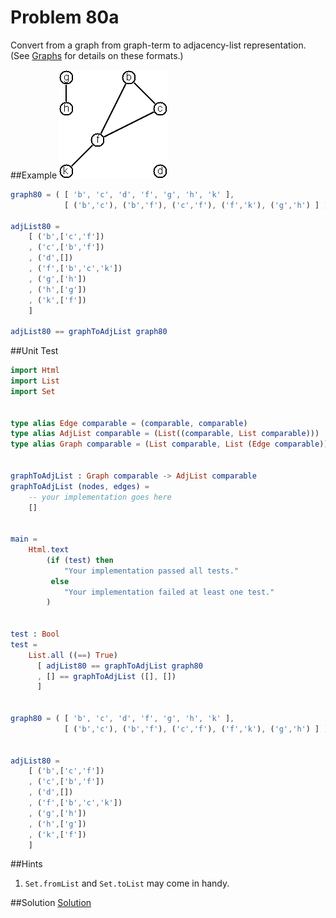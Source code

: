 # Problem 80a

Convert from a graph from graph-term to adjacency-list representation. (See [Graphs](../graphs.md) for details on these formats.)

##Example
![](../i/graph1.gif)

```elm
graph80 = ( [ 'b', 'c', 'd', 'f', 'g', 'h', 'k' ],
            [ ('b','c'), ('b','f'), ('c','f'), ('f','k'), ('g','h') ] )

adjList80 = 
    [ ('b',['c','f'])
    , ('c',['b','f']) 
    , ('d',[])
    , ('f',['b','c','k']) 
    , ('g',['h'])
    , ('h',['g'])
    , ('k',['f'])
    ]

adjList80 == graphToAdjList graph80

```
##Unit Test
```elm
import Html
import List
import Set


type alias Edge comparable = (comparable, comparable)
type alias AdjList comparable = (List((comparable, List comparable)))
type alias Graph comparable = (List comparable, List (Edge comparable))


graphToAdjList : Graph comparable -> AdjList comparable
graphToAdjList (nodes, edges) = 
    -- your implementation goes here
    []


main =
    Html.text
        (if (test) then
            "Your implementation passed all tests."
         else
            "Your implementation failed at least one test."
        )


test : Bool
test =
    List.all ((==) True)
      [ adjList80 == graphToAdjList graph80
      , [] == graphToAdjList ([], [])
      ]


graph80 = ( [ 'b', 'c', 'd', 'f', 'g', 'h', 'k' ],
            [ ('b','c'), ('b','f'), ('c','f'), ('f','k'), ('g','h') ] )


adjList80 = 
    [ ('b',['c','f'])
    , ('c',['b','f']) 
    , ('d',[])
    , ('f',['b','c','k']) 
    , ('g',['h'])
    , ('h',['g'])
    , ('k',['f'])
    ]

```

##Hints
1. ```Set.fromList``` and ```Set.toList``` may come in handy. 


##Solution
[Solution](../s/s80a.md)
